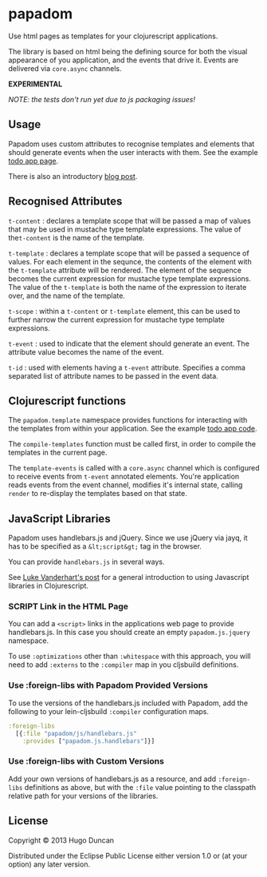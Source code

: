 # papadom

Use html pages as templates for your clojurescript applications.

The library is based on html being the defining source for both the visual
appearance of you application, and the events that drive it.  Events are
delivered via `core.async` channels.

**EXPERIMENTAL**

*NOTE: the tests don't run yet due to js packaging issues!*

## Usage

Papadom uses custom attributes to recognise templates and elements that should
generate events when the user interacts with them.  See the example
[todo app page](examples/todo/resources/public/index.html).

There is also an introductory [blog post][papadomblog].

## Recognised Attributes

`t-content`
: declares a template scope that will be passed a map of values that may be used
in mustache type template expressions.  The value of the`t-content` is the name
of the template.

`t-template`
: declares a template scope that will be passed a sequence of values.  For each
element in the sequnce, the contents of the element with the `t-template`
attribute will be rendered.  The element of the sequence becomes the current
expression for mustache type template expressions.  The value of the
`t-template` is both the name of the expression to iterate over, and the name
of the template.

`t-scope`
: within a `t-content` or `t-template` element, this can be used to further
narrow the current expression for mustache type template expressions.

`t-event`
: used to indicate that the element should generate an event.  The attribute
value becomes the name of the event.

`t-id`
: used with elements having a `t-event` attribute.  Specifies a comma
separated list of attribute names to be passed in the event data.

## Clojurescript functions

The `papadom.template` namespace provides functions for interacting with the
templates from within your application.  See the example
[todo app code](examples/todo/src/papadom/example/todo.cljs).

The `compile-templates` function must be called first, in order to compile the
templates in the current page.

The `template-events` is called with a `core.async` channel which is configured
to receive events from `t-event` annotated elements.  You're application reads
events from the event channel, modifies it's internal state, calling `render`
to re-display the templates based on that state.

## JavaScript Libraries

Papadom uses handlebars.js and jQuery.  Since we use jQuery via jayq, it has to
be specified as a `&lt;script&gt;` tag in the browser.

You can provide `handlebars.js` in several ways.

See [Luke Vanderhart's post][lukespost] for a general introduction to using
Javascript libraries in Clojurescript.

### SCRIPT Link in the HTML Page

You can add a `<script>` links in the applications web page to provide
handlebars.js.  In this case you should create an empty `papadom.js.jquery`
namespace.

To use `:optimizations` other than `:whitespace` with this approach, you will
need to add `:externs` to the `:compiler` map in you cljsbuild definitions.

### Use :foreign-libs with Papadom Provided Versions

To use the versions of the handlebars.js included with Papadom, add the
following to your lein-cljsbuild `:compiler` configuration maps.

```clj
:foreign-libs
  [{:file "papadom/js/handlebars.js"
    :provides ["papadom.js.handlebars"]}]
```

### Use :foreign-libs with Custom Versions

Add your own versions of handlebars.js as a resource, and add
`:foreign-libs` definitions as above, but with the `:file` value pointing to the
classpath relative path for your versions of the libraries.

## License

Copyright © 2013 Hugo Duncan

Distributed under the Eclipse Public License either version 1.0 or (at
your option) any later version.


[lukespost]: http://lukevanderhart.com/2011/09/30/using-javascript-and-clojurescript.html "Luke Vanderhart's post on JavaScript libs"

[papadomblog]: http://hugoduncan.org/post/webapp_with_core.async/
